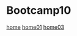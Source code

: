 # Bootcamp10
[home](https://wlad999.github.io/Bootcamp10/day01/index.html)
[home01](https://wlad999.github.io/Bootcamp10//homework01/homework01.html)
[home03](https://github.com/wlad999/Bootcamp10/homework03/homework03.html)
